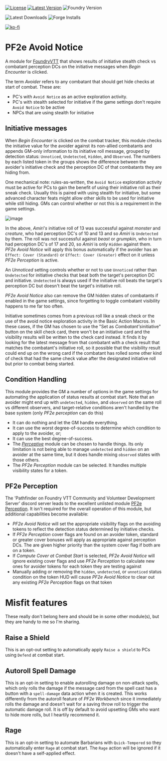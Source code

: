 [![License](https://img.shields.io/github/license/eligarf/avoid-notice?label=License)](LICENSE)
[![Latest Version](https://img.shields.io/github/v/release/eligarf/avoid-notice?display_name=tag&sort=semver&label=Latest%20Version)](https://github.com/eligarf/avoid-notice/releases/latest)
![Foundry Version](https://img.shields.io/endpoint?url=https://foundryshields.com/version?url=https%3A%2F%2Fraw.github.com%2Feligarf%2Favoid-notice%2Frelease%2Fmodule.json)

![Latest Downloads](https://img.shields.io/github/downloads/eligarf/avoid-notice/latest/total?color=blue&label=latest%20downloads)
![Forge Installs](https://img.shields.io/badge/dynamic/json?label=Forge%20Installs&query=package.installs&suffix=%25&url=https%3A%2F%2Fforge-vtt.com%2Fapi%2Fbazaar%2Fpackage%2Fpf2e-avoid-notice&colorB=4aa94a)

[![ko-fi](https://ko-fi.com/img/githubbutton_sm.svg)](https://ko-fi.com/rule671908)

# PF2e Avoid Notice

A module for [FoundryVTT](https://foundryvtt.com) that shows results of initiative stealth check vs combatant perception DCs on the initiative messages when *Begin Encounter* is clicked.

The term *Avoider* refers to any combatant that should get hide checks at start of combat. These are:

* PC's with `Avoid Notice` as an active exploration activity.
* PC's with stealth selected for initiative if the game settings don't require `Avoid Notice` to be active
* NPCs that are using stealth for initiative

## Initiative messages

When *Begin Encounter* is clicked on the combat tracker, this module checks the initiative value for the avoider against its non-allied combatants and appends GM-only information to its initiative roll message, grouped by detection status: `Unnoticed`, `Undetected`, `Hidden`, and `Observed`. The numbers by each listed token in the groups shows the difference between the avoider's initiative check and the perception DC of that combatants they are hiding from.

One mechanical note: rules-as-written, the `Avoid Notice` exploration activity must be active for PCs to gain the benefit of using their initiative roll as their sneak check. Usually this is paired with using stealth for initiative, but some advanced character feats might allow other skills to be used for initiative while still hiding. GMs can control whether or not this is a requirement in the game settings.

![image](https://github.com/Eligarf/avoid-notice/assets/16523503/9d45f113-5078-4972-9110-3c924b0e3c4d)

In the above, *Amiri's* initiative roll of 13 was successful against *monster* and *creature*, who had perception DC's of 10 and 13 and so *Amiri* is `Undetected` by them. The roll was not successful against *beast* or *grumpkin*, who in turn had perception DC's of 17 and 20, so *Amiri* is only `Hidden` against them. *PF2e Avoid Notice* will apply this bonus automatically if the avoider has an `Effect: Cover (Standard)` or `Effect: Cover (Greater)` effect on it unless *PF2e Perception* is active.

An *Unnoticed* setting controls whether or not to use `Unnoticed` rather than `Undetected` for initiative checks that beat both the target's perception DC and initiative. `Undetected` is always used if the initiative roll beats the target's perception DC but doesn't beat the target's initiative roll.

*PF2e Avoid Notice* also can remove the GM hidden states of combatants if enabled in the game settings, since forgetting to toggle combatant visibility happens to me far too often.

Initiative sometimes comes from a previous roll like a sneak check or the use of the avoid notice exploration activity in the Basic Action Macros. In these cases, if the GM has chosen to use the "Set as *Combatant's*initiative" button on the skill check card, there won't be an initiative card and the visibility results will be written to the check card instead. It finds it by looking for the latest message from that combatant with a check result that matches the combatant's initiative roll, so it possible that the visibility result could end up on the wrong card if the combatant has rolled some other kind of check that had the same check value after the designated initiative roll but prior to combat being started.

## Condition Handling

This module provides the GM a number of options in the game settings for automating the application of status results at combat start. Note that an avoider might end up with `undetected`, `hidden`, and `observed` on the same roll vs different observers, and target-relative conditions aren't handled by the base system (only *PF2e perception* can do this)

* It can do nothing and let the GM handle everything.
* It can use the worst degree-of-success to determine which condition to apply to the avoider, or;
* It can use the best degree-of-success.
* The [*Perceptive*](https://foundryvtt.com/packages/perceptive) module can be chosen to handle things. Its only limitation is not being able to manage `undetected` and `hidden` on an avoider at the same time, but it does handle mixing `observed` states with those others.
* The *PF2e Perception* module can be selected. It handles multiple visibility states for a token.

## PF2e Perception

The 'Pathfinder on Foundry VTT Community and Volunteer Development Server' discord server leads to the excellent unlisted module [PF2e Perception](https://github.com/reonZ/pf2e-perception). It isn't required for the overall operation of this module, but additional capabilities become available:

* *PF2e Avoid Notice* will set the appropriate visibility flags on the avoiding tokens to reflect the detection status determined by initiative checks.
* If *PF2e Perception* cover flags are found on an avoider token, standard or greater cover bonuses will apply as appropriate against perception DCs. The are given higher priority than the system cover flag if both are on a token.
* If *Compute Cover at Combat Start* is selected, *PF2e Avoid Notice* will ignore existing cover flags and use *PF2e Perception* to calculate new ones for avoider tokens for each token they are testing against
* Manually adding or removing the `hidden`, `undetected`, or `unnoticed` status condition on the token HUD will cause *PF2e Avoid Notice* to clear out any existing *PF2e Perception* flags on that token

# Misfit features

These really don't belong here and should be in some other module(s), but they are handy to me so I'm sharing.

## Raise a Shield

This is an opt-out setting to automatically apply `Raise a shield` to PCs using `Defend` at combat start.

## Autoroll Spell Damage

This is an opt-in setting to enable autorolling damage on non-attack spells, which only rolls the damage if the message card from the spell cast has a button with a `spell-damage` data action when it is created. This works differently from the autoroll feature of *PF2e Workbench* since it immediately rolls the damage and doesn't wait for a saving throw roll to trigger the automatic damage roll. It is off by default to avoid upsetting GMs who want to hide more rolls, but I heartily recommend it.

## Rage

This is an opt-in setting to automate Barbarians with `Quick-Tempered` so they automatically enter `Rage` at combat start. The `Rage` action will be ignored if it doesn't have a self-applied effect.
